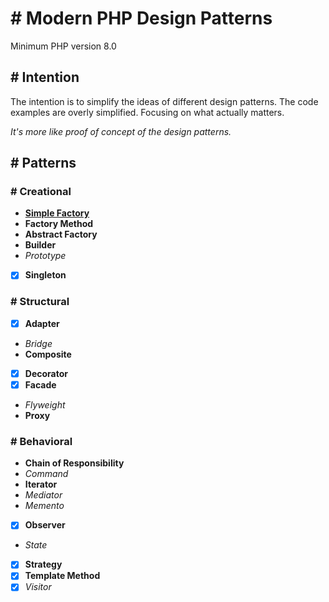 # # Modern PHP Design Patterns
Minimum PHP version 8.0

## # Intention
The intention is to simplify the ideas of different design patterns. The code examples are
overly simplified. Focusing on what actually matters.

*It's more like proof of concept of the design patterns.*

## # Patterns
### # Creational
* [**Simple Factory**](./creational/simple-factory.md)
* **Factory Method**
* **Abstract Factory**
* **Builder**
* *Prototype*
* [x] **Singleton**

### # Structural
* [x] **Adapter**
* *Bridge*
* **Composite**
* [x] **Decorator**
* [x] **Facade**
* *Flyweight*
* **Proxy**

### # Behavioral
* **Chain of Responsibility**
* *Command*
* **Iterator**
* *Mediator*
* *Memento*
* [x] **Observer**
* *State*
* [x] **Strategy**
* [x] **Template Method**
* [x] *Visitor*
